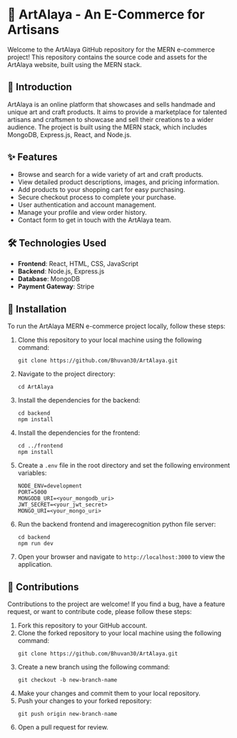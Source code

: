 # 🎨 ArtAlaya - An E-Commerce for Artisans

Welcome to the ArtAlaya GitHub repository for the MERN e-commerce project! This repository contains the source code and assets for the ArtAlaya website, built using the MERN stack.

## 📜 Introduction

ArtAlaya is an online platform that showcases and sells handmade and unique art and craft products. It aims to provide a marketplace for talented artisans and craftsmen to showcase and sell their creations to a wider audience. The project is built using the MERN stack, which includes MongoDB, Express.js, React, and Node.js.

## ✨ Features

- Browse and search for a wide variety of art and craft products.
- View detailed product descriptions, images, and pricing information.
- Add products to your shopping cart for easy purchasing.
- Secure checkout process to complete your purchase.
- User authentication and account management.
- Manage your profile and view order history.
- Contact form to get in touch with the ArtAlaya team.

## 🛠️ Technologies Used

- **Frontend**: React, HTML, CSS, JavaScript
- **Backend**: Node.js, Express.js
- **Database**: MongoDB
- **Payment Gateway**: Stripe

## 🚀 Installation

To run the ArtAlaya MERN e-commerce project locally, follow these steps:

1. Clone this repository to your local machine using the following command:
   ```
   git clone https://github.com/Bhuvan30/ArtAlaya.git
   ```

2. Navigate to the project directory:
   ```
   cd ArtAlaya
   ```

3. Install the dependencies for the backend:
   ```
   cd backend
   npm install
   ```

4. Install the dependencies for the frontend:
   ```
   cd ../frontend
   npm install
   ```

5. Create a `.env` file in the root directory and set the following environment variables:
   ```
   NODE_ENV=development
   PORT=5000
   MONGODB_URI=<your_mongodb_uri>
   JWT_SECRET=<your_jwt_secret>
   MONGO_URI=<your_mongo_uri>
   ```

6. Run the backend frontend and imagerecognition python file server:
   ```
   cd backend
   npm run dev
   ```

7. Open your browser and navigate to `http://localhost:3000` to view the application.

## 👥 Contributions

Contributions to the project are welcome! If you find a bug, have a feature request, or want to contribute code, please follow these steps:

1. Fork this repository to your GitHub account.
2. Clone the forked repository to your local machine using the following command:
   ```
   git clone https://github.com/Bhuvan30/ArtAlaya.git
   ```
3. Create a new branch using the following command:
   ```
   git checkout -b new-branch-name
   ```
4. Make your changes and commit them to your local repository.
5. Push your changes to your forked repository:
   ```
   git push origin new-branch-name
   ```
6. Open a pull request for review.
